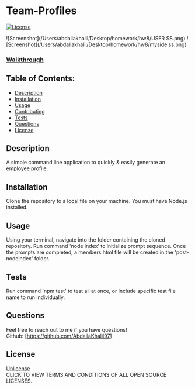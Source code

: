 
# Team-Profiles

[![License](https://img.shields.io/badge/License-Unlicense%20-blue.svg)](https://opensource.org/licenses/Unlicense)

![Screenshot](/Users/abdallakhalil/Desktop/homework/hw8/USER SS.png)
![Screenshot](/Users/abdallakhalil/Desktop/homework/hw8/myside ss.png)

### [Walkthrough](https://vimeo.com/593430403)

## Table of Contents:

* [Description](#description)
* [Installation](#installation)
* [Usage](#usage)
* [Contributing](#contributors)
* [Tests](#tests)
* [Questions](#questions)
* [License](#license)

## Description
A simple command line application to quickly & easily generate an employee profile.

## Installation
Clone the repository to a local file on your machine. You must have Node.js installed.

## Usage
Using your terminal, navigate into the folder containing the cloned repository. Run command 'node index' to initialize prompt sequence. Once the prompts are completed, a members.html file will be created in the 'post-nodeindex' folder.

## Tests
Run command 'npm test' to test all at once, or include specific test file name to run individually. 

## Questions
Feel free to reach out to me if you have questions!<br>
Github: [https://github.com/AbdallaKhalil97]

## License
[Unlicense](https://opensource.org/licenses)<br>
CLICK TO VIEW TERMS AND CONDITIONS OF ALL OPEN SOURCE LICENSES.
    